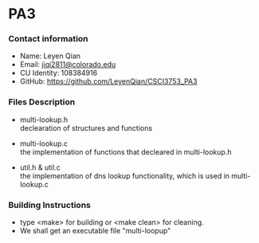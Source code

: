 # PA3
### Contact information
 - Name: Leyen Qian</br>
 - Email: jiqi2811@colorado.edu</br>
 - CU Identity: 108384916</br>
 - GitHub: https://github.com/LeyenQian/CSCI3753_PA3</br>

 ### Files Description
 - multi-lookup.h</br>
 declearation of structures and functions

 - multi-lookup.c</br>
 the implementation of functions that decleared in multi-lookup.h

 - util.h & util.c</br>
 the implementation of dns lookup functionality, which is used in multi-lookup.c

 ### Building Instructions
 - type \<make\> for building or \<make clean\> for cleaning.</br>
 - We shall get an executable file "multi-loopup"</br>
